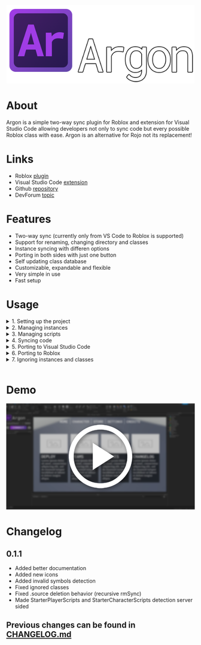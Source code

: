 ![Argon logo and name](/images/LogoName.png 'Argon')

# About
Argon is a simple two-way sync plugin for Roblox and extension for Visual Studio Code allowing developers not only to sync code but every possible Roblox class with ease. Argon is an alternative for Rojo not its replacement!

# Links
* Roblox [plugin](https://create.roblox.com/marketplace/asset/11263738833/)
* Visual Studio Code [extension](https://marketplace.visualstudio.com/items?itemName=Dervex.argon)
* Github [repository](https://github.com/DervexHero/Argon)
* DevForum [topic](https://devforum.roblox.com/t/2021776)

# Features
* Two-way sync (currently only from VS Code to Roblox is supported)
* Support for renaming, changing directory and classes
* Instance syncing with differen options
* Porting in both sides with just one button
* Self updating class database
* Customizable, expandable and flexible
* Very simple in use
* Fast setup

# Usage
<details>
<summary>1. Setting up the project</summary>

![ProjectSetup](/images/markdown/ProjectSetup.gif 'Project setup')
https://vimeo.com/765130945
</details>

<details>
<summary>2. Managing instances</summary>

![ManagingInstances](/images/markdown/ManagingInstances.gif 'Managing instances')
https://vimeo.com/765130877
</details>

<details>
<summary>3. Managing scripts</summary>

![ManagingScripts](/images/markdown/ManagingScripts.gif 'Managing scripts')
https://vimeo.com/765130893
</details>

<details>
<summary>4. Syncing code</summary>

![SyncingCode](/images/markdown/SyncingCode.gif 'Syncing code')
https://vimeo.com/765130958
</details>

<details>
<summary>5. Porting to Visual Studio Code</summary>

![PortingToVSC](/images/markdown/PortingToVSC.gif 'Porting to VSC')
https://vimeo.com/765130924
</details>

<details>
<summary>6. Porting to Roblox</summary>

![PortingToRoblox](/images/markdown/PortingToRoblox.gif 'Porting to Roblox')
https://vimeo.com/765130905
</details>

<details>
<summary>7. Ignoring instances and classes</summary>

![IgnoringInstances](/images/markdown/IgnoringInstances.gif 'Ignoring instances and classes')
https://vimeo.com/765130864
</details>
 

# Demo
[![Demo](/images/markdown/Demo.png)](https://youtu.be/2_jgGdP_63M 'Demo')

# Changelog
## 0.1.1
* Added better documentation
* Added new icons
* Added invalid symbols detection
* Fixed ignored classes
* Fixed .source deletion behavior (recursive rmSync)
* Made StarterPlayerScripts and StarterCharacterScripts detection server sided

## Previous changes can be found in [CHANGELOG.md](https://github.com/DervexHero/Argon/blob/main/CHANGELOG.md)
